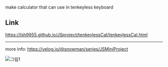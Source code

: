 make calculator that can use in tenkeyless keyboard

## Link

https://lsh9955.github.io/JSproject/tenkeylessCal/tenkeylessCal.html

---

more info:
https://velog.io/@snowman/series/JSMiniProject

![그림1](https://user-images.githubusercontent.com/72291472/125721232-ccd22805-f669-444d-a523-18de6027aaaa.png)
